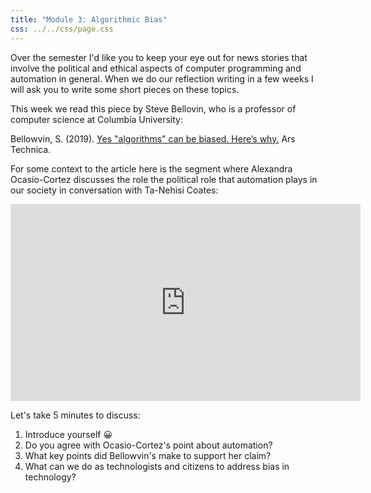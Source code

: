 ```yaml
---
title: "Module 3: Algorithmic Bias"
css: ../../css/page.css
---
```


Over the semester I'd like you to keep your eye out for news stories that
involve the political and ethical aspects of computer programming and automation
in general. When we do our reflection writing in a few weeks I will ask you to
write some short pieces on these topics.

This week we read this piece by Steve Bellovin, who is a professor of computer
science at Columbia University:

Bellowvin, S. (2019). [Yes "algorithms" can be biased. Here’s why.](https://arstechnica.com/tech-policy/2019/01/yes-algorithms-can-be-biased-heres-why/) Ars Technica.

For some context to the article here is the segment where Alexandra
Ocasio-Cortez discusses the role the political role that automation plays in our
society in conversation with Ta-Nehisi Coates:

<iframe width="560" height="315" src="https://www.youtube.com/embed/q3-QvoIfpxc?start=2073" frameborder="0" allow="accelerometer; autoplay; encrypted-media; gyroscope; picture-in-picture" allowfullscreen></iframe>

Let's take 5 minutes to discuss:

1. Introduce yourself 😀 
2. Do you agree with Ocasio-Cortez's point about automation?
3. What key points did Bellowvin's make to support her claim?
4. What can we do as technologists and citizens to address bias in technology?
